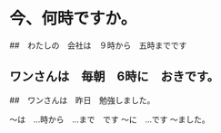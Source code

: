 # 今、何時ですか。

##　わたしの　会社は　９時から　五時までです
## ワンさんは　毎朝　6時に　おきです。
##　ワンさんは　昨日　勉強しました。

～は　…時から　…まで　です
～に　…です
～ました。